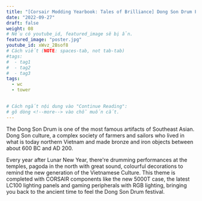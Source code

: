 ```yaml
---
title: "[Corsair Modding Yearbook: Tales of Brilliance] Dong Son Drum Festival 5000T"
date: "2022-09-27"
draft: false
weight: 08
# Nếu có youtube_id, featured_image sẽ bị ẩn.
featured_image: "poster.jpg"
youtube_id: xWvz_2Bsof8
# Cách viết (NOTE: spaces-tab, not tab-tab)
#tags:
#  - tag1
#  - tag2
#  - tag3
tags:
  - wc
  - tower
 

# Cách ngắt nội dung vào "Continue Reading":
# gõ dòng <!--more--> vào chỗ muốn cắt.
---
```


The Dong Son Drum is one of the most famous artifacts of Southeast Asian. Dong Son culture, a complex society of farmers and sailors who lived in what is today northern Vietnam and made bronze and iron objects between about 600 BC and AD 200.

Every year after Lunar New Year, there're drumming performances at the temples, pagoda in the north with great sound, colourful decorations to remind the new generation of the Vietnamese Culture. This theme is completed with CORSAIR components like the new 5000T case, the latest LC100 lighting panels and gaming peripherals with RGB lighting, bringing you back to the ancient time to feel the Dong Son Drum festival. 